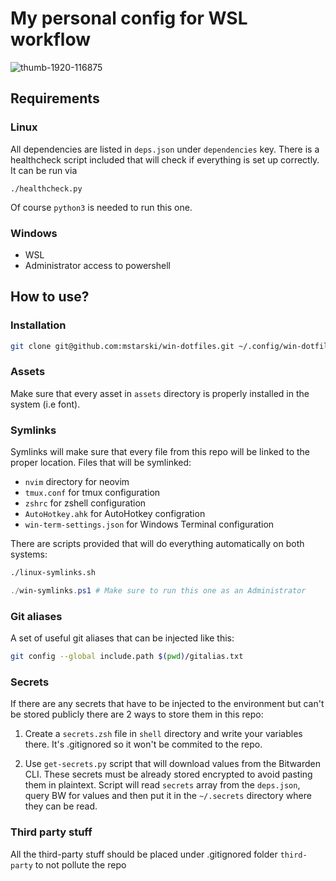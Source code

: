 # My personal config for WSL workflow

![thumb-1920-116875](https://github.com/mstarski/win-dotfiles/assets/32843198/a151d914-7e31-41f4-9dda-5d08628e3c2e)

## Requirements

### Linux

All dependencies are listed in `deps.json` under `dependencies` key.
There is a healthcheck script included that will check if everything is set up correctly.
It can be run via

```
./healthcheck.py
```

Of course `python3` is needed to run this one.

### Windows

- WSL
- Administrator access to powershell

## How to use?

### Installation

```bash
git clone git@github.com:mstarski/win-dotfiles.git ~/.config/win-dotfiles
```

### Assets

Make sure that every asset in `assets` directory is properly installed in the system (i.e font).

### Symlinks

Symlinks will make sure that every file from this repo will be linked to the proper location.
Files that will be symlinked:

- `nvim` directory for neovim
- `tmux.conf` for tmux configuration
- `zshrc` for zshell configuration
- `AutoHotkey.ahk` for AutoHotkey configration
- `win-term-settings.json` for Windows Terminal configuration

There are scripts provided that will do everything automatically on both systems:

```bash
./linux-symlinks.sh
```

```powershell
./win-symlinks.ps1 # Make sure to run this one as an Administrator
```

### Git aliases

A set of useful git aliases that can be injected like this:

```bash
git config --global include.path $(pwd)/gitalias.txt
```

### Secrets

If there are any secrets that have to be injected to the environment but can't be stored publicly
there are 2 ways to store them in this repo:

1. Create a `secrets.zsh` file in `shell` directory and write your variables there. It's .gitignored
   so it won't be commited to the repo.

2. Use `get-secrets.py` script that will download values from the Bitwarden CLI. These secrets must be already stored
   encrypted to avoid pasting them in plaintext. Script will read `secrets` array from the `deps.json`, query BW for values and then
   put it in the `~/.secrets` directory where they can be read.

### Third party stuff

All the third-party stuff should be placed under .gitignored folder `third-party` to not pollute the repo
